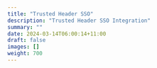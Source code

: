 ```yaml
---
title: "Trusted Header SSO"
description: "Trusted Header SSO Integration"
summary: ""
date: 2024-03-14T06:00:14+11:00
draft: false
images: []
weight: 700
---
```

